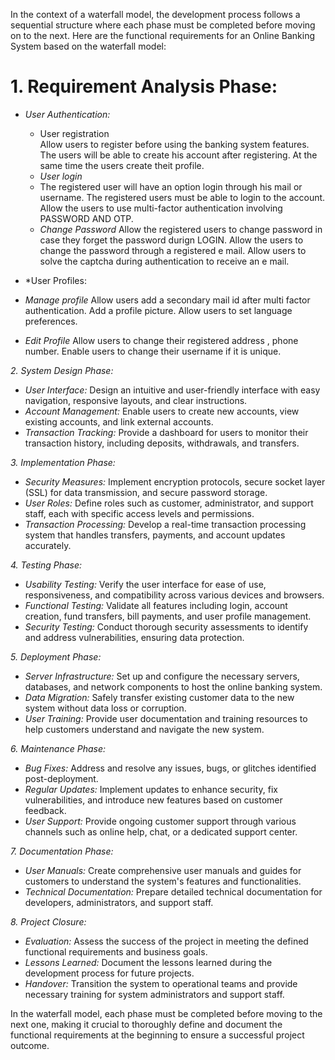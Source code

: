 In the context of a waterfall model, the development process follows a sequential structure where each phase must be completed before moving on to the next. Here are the functional requirements for an Online Banking System based on the waterfall model:

# 1. Requirement Analysis Phase:
   - *User Authentication:*
     - User registration<br>
       Allow users to register before using the banking system features.
       The users will be able to create his account after registering.
       At the same time the users create theit profile.
     - *User login*
     - The registered user will have an option login through his mail or username.
       The registered users must be able to login to the account.
       Allow the users to use multi-factor authentication involving PASSWORD AND OTP.
     - *Change Password*
       Allow the registered users to change password in case they forget the password durign LOGIN.
       Allow the users to change the password through a registered e mail.
       Allow users to solve the captcha during authentication to receive an e mail.
       
   - *User Profiles:
   - *Manage profile*
     Allow users add a secondary mail id after multi factor authentication.
     Add a profile picture.
     Allow users to set language preferences.
   - *Edit Profile*
     Allow users to change their registered address , phone number.
     Enable users to change their username if it is unique.
     
     

*2. System Design Phase:*
   - *User Interface:* Design an intuitive and user-friendly interface with easy navigation, responsive layouts, and clear instructions.
   - *Account Management:* Enable users to create new accounts, view existing accounts, and link external accounts.
   - *Transaction Tracking:* Provide a dashboard for users to monitor their transaction history, including deposits, withdrawals, and transfers.

*3. Implementation Phase:*
   - *Security Measures:* Implement encryption protocols, secure socket layer (SSL) for data transmission, and secure password storage.
   - *User Roles:* Define roles such as customer, administrator, and support staff, each with specific access levels and permissions.
   - *Transaction Processing:* Develop a real-time transaction processing system that handles transfers, payments, and account updates accurately.

*4. Testing Phase:*
   - *Usability Testing:* Verify the user interface for ease of use, responsiveness, and compatibility across various devices and browsers.
   - *Functional Testing:* Validate all features including login, account creation, fund transfers, bill payments, and user profile management.
   - *Security Testing:* Conduct thorough security assessments to identify and address vulnerabilities, ensuring data protection.

*5. Deployment Phase:*
   - *Server Infrastructure:* Set up and configure the necessary servers, databases, and network components to host the online banking system.
   - *Data Migration:* Safely transfer existing customer data to the new system without data loss or corruption.
   - *User Training:* Provide user documentation and training resources to help customers understand and navigate the new system.

*6. Maintenance Phase:*
   - *Bug Fixes:* Address and resolve any issues, bugs, or glitches identified post-deployment.
   - *Regular Updates:* Implement updates to enhance security, fix vulnerabilities, and introduce new features based on customer feedback.
   - *User Support:* Provide ongoing customer support through various channels such as online help, chat, or a dedicated support center.

*7. Documentation Phase:*
   - *User Manuals:* Create comprehensive user manuals and guides for customers to understand the system's features and functionalities.
   - *Technical Documentation:* Prepare detailed technical documentation for developers, administrators, and support staff.

*8. Project Closure:*
   - *Evaluation:* Assess the success of the project in meeting the defined functional requirements and business goals.
   - *Lessons Learned:* Document the lessons learned during the development process for future projects.
   - *Handover:* Transition the system to operational teams and provide necessary training for system administrators and support staff.

In the waterfall model, each phase must be completed before moving to the next one, making it crucial to thoroughly define and document the functional requirements at the beginning to ensure a successful project outcome.
